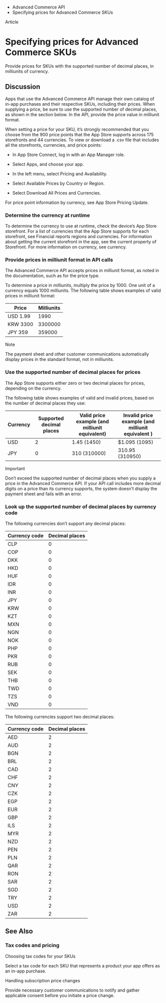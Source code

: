 

- Advanced Commerce API
-  Specifying prices for Advanced Commerce SKUs 

Article

# Specifying prices for Advanced Commerce SKUs

Provide prices for SKUs with the supported number of decimal places, in milliunits of currency.

## Discussion

Apps that use the Advanced Commerce API manage their own catalog of in-app purchases and their respective SKUs, including their prices. When supplying a price, be sure to use the supported number of decimal places, as shown in the section below. In the API, provide the price value in milliunit format.

When setting a price for your SKU, it’s strongly recommended that you choose from the 900 price points that the App Store supports across 175 storefronts and 44 currencies. To view or download a .csv file that includes all the storefronts, currencies, and price points:

- In App Store Connect, log in with an App Manager role.

- Select Apps, and choose your app.

- In the left menu, select Pricing and Availability.

- Select Available Prices by Country or Region.

- Select Download All Prices and Currencies.

For price point information by currency, see App Store Pricing Update.

### Determine the currency at runtime

To determine the currency to use at runtime, check the device’s App Store storefront. For a list of currencies that the App Store supports for each storefront, see Financial reports regions and currencies. For information about getting the current storefront in the app, see the current property of Storefront. For more information on currency, see currency.

### Provide prices in milliunit format in API calls

The Advanced Commerce API accepts prices in milliunit format, as noted in the documentation, such as for the price type.

To determine a price in milliunits, multiply the price by 1000. One unit of a currency equals 1000 milliunits. The following table shows examples of valid prices in milliunit format:

| Price    | Milliunits |
|----------|------------|
| USD 1.99 | 1990       |
| KRW 3300 | 3300000    |
| JPY 359  | 359000     |

Note

The payment sheet and other customer communications automatically display prices in the standard format, not in milliunits.

### Use the supported number of decimal places for prices

The App Store supports either zero or two decimal places for prices, depending on the currency.

The following table shows examples of valid and invalid prices, based on the number of decimal places they use:

| Currency | Supported decimal places | Valid price example (and milliunit equivalent) | Invalid price example (and milliunit equivalent ) |
|----|----|----|----|
| USD | 2 | 1.45 (1450) | \$1.095 (1095) |
| JPY | 0 | 310 (310000) | 310.95 (310950) |

Important

Don’t exceed the supported number of decimal places when you supply a price in the Advanced Commerce API. If your API call includes more decimal digits on a price than its currency supports, the system doesn’t display the payment sheet and fails with an error.

### Look up the supported number of decimal places by currency code

The following currencies don’t support any decimal places:

| Currency code | Decimal places |
|---------------|----------------|
| CLP           | 0              |
| COP           | 0              |
| DKK           | 0              |
| HKD           | 0              |
| HUF           | 0              |
| IDR           | 0              |
| INR           | 0              |
| JPY           | 0              |
| KRW           | 0              |
| KZT           | 0              |
| MXN           | 0              |
| NGN           | 0              |
| NOK           | 0              |
| PHP           | 0              |
| PKR           | 0              |
| RUB           | 0              |
| SEK           | 0              |
| THB           | 0              |
| TWD           | 0              |
| TZS           | 0              |
| VND           | 0              |

The following currencies support two decimal places:

| Currency code | Decimal places |
|---------------|----------------|
| AED           | 2              |
| AUD           | 2              |
| BGN           | 2              |
| BRL           | 2              |
| CAD           | 2              |
| CHF           | 2              |
| CNY           | 2              |
| CZK           | 2              |
| EGP           | 2              |
| EUR           | 2              |
| GBP           | 2              |
| ILS           | 2              |
| MYR           | 2              |
| NZD           | 2              |
| PEN           | 2              |
| PLN           | 2              |
| QAR           | 2              |
| RON           | 2              |
| SAR           | 2              |
| SGD           | 2              |
| TRY           | 2              |
| USD           | 2              |
| ZAR           | 2              |

## See Also

### Tax codes and pricing

Choosing tax codes for your SKUs

Select a tax code for each SKU that represents a product your app offers as an in-app purchase.

Handling subscription price changes

Provide necessary customer communications to notify and gather applicable consent before you initiate a price change.

